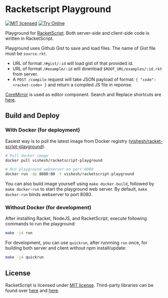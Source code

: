 Racketscript Playground
=======================

[![MIT licensed](https://img.shields.io/badge/license-MIT-blue.svg)](COPYING.md)
[![Try Online](https://img.shields.io/badge/try_it-online!-ff9900.svg)]( http://play.racketscript.org:8080/)

Playground for [RacketScript](https://github.com/vishesh/racketscript). 
Both server-side and client-side code is written in RacketScript. 

Playground uses Github Gist to save and load files. The name of Gist
file must be `source.rkt`.

- URL of format `/#gist/:id` will load gist of that provided id.
- URL of format `/#example/:id` will download
  `$ROOT_URL/examples/:id.rkt` from server.
- A `POST /compile` request will take JSON payload of format: `{
  "code": <racket-code> }` and return a compiled JS file in reponse.

[CoreMirror](https://codemirror.net/) is used as editor
component. Search and Replace shortcuts
are [here](https://codemirror.net/demo/search.html).

## Build and Deploy

### With Docker (for deployment)

Easiest way is to pull the latest image from Docker registry
([vishesh/racket-script-playground](https://hub.docker.com/r/vishesh/racketscript-playground)).

```bash
# Pull docker image
docker pull vishesh/racketscript-playground

# Run playground webserver on port 8080
docker run -dp 8080:80 -t vishesh/racketscript-playground
```

You can also build image yourself using `make docker-build`, followed by `make
docker-run` to start the playground web server. By default, `make docker-run`
binds webserver to port 8080.

### Without Docker (for development)

After installing Racket, NodeJS, and RacketScript, execute following
commands to run the playground:

```bash
make -j4 run
```

For development, you can use `quickrun`, after runnning `run` once,
for building both server and client without npm install/update:

```bash
make -j4 quickrun
```

## License

RacketScript is licensed under [MIT license](LICENSE). Third-party
libraries can be found over [here](static/index.html)
and [here](package.json).
